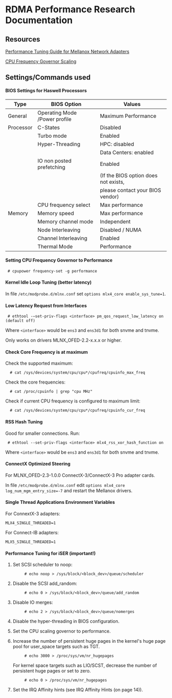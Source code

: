 # RDMA Performance Research Documentation

## Resources

[Performance Tuning Guide for Mellanox Network Adapters](http://www.mellanox.com/related-docs/prod_software/Performance_Tuning_Guide_for_Mellanox_Network_Adapters.pdf)

[CPU Frequency Governor Scaling](https://wiki.archlinux.org/index.php/CPU_frequency_scaling)

## Settings/Commands used

#### BIOS Settings for Haswell Processors

| Type | BIOS Option | Values |
| ---- | ----------- | ------ |
| General | Operating Mode /Power profile | Maximum Performance |
| Processor | C-States | Disabled |
|           | Turbo mode | Enabled |
|           | Hyper-Threading | HPC: disabled |
|           |                 | Data Centers: enabled |
|           | IO non posted prefetching | Enabled |
|           | | (If the BIOS option does not exists, |
|           | | please contact your BIOS vendor) |
|           | CPU frequency select | Max performance |
| Memory | Memory speed | Max performance |
|        | Memory channel mode | Independent |
|        | Node Interleaving | Disabled / NUMA |
|        | Channel Interleaving | Enabled |
|        | Thermal Mode | Performance |

#### Setting CPU Frequency Governor to Performance

     # cpupower frequency-set -g performance

#### Kernel Idle Loop Tuning (better latency)

In file `/etc/modprobe.d/mlnx.conf` set `options mlx4_core enable_sys_tune=1`.

#### Low Latency Request from Interfaces

     # ethtool -–set-priv-flags <interface> pm_qos_request_low_latency on (default off)

Where `<interface>` would be `ens3` and `ens3d1` for both snvme and tnvme.

Only works on drivers MLNX_OFED-2.2-x.x.x or higher.

#### Check Core Frequency is at maximum

Check the supported maximum:

      # cat /sys/devices/system/cpu/cpu*/cpufreq/cpuinfo_max_freq

Check the core frequencies:

      # cat /proc/cpuinfo | grep "cpu MHz"

Check if current CPU frequency is configured to maximum limit:

      # cat /sys/devices/system/cpu/cpu*/cpufreq/cpuinfo_cur_freq

#### RSS Hash Tuning

Good for smaller connections. Run:

     # ethtool --set-priv-flags <interface> mlx4_rss_xor_hash_function on

Where `<interface>` would be `ens3` and `ens3d1` for both snvme and tnvme.

#### ConnectX Optimized Steering

For MLNX_OFED-2.3-1.0.0 ConnectX-3/ConnectX-3 Pro adapter cards.

In file `/etc/modprobe.d/mlnx.conf` edit `options mlx4_core log_num_mgm_entry_size=-7` and restart the Mellanox drivers.

#### Single Thread Applications Environment Variables

For ConnextX-3 adapters:

    MLX4_SINGLE_THREADED=1

For Connect-IB adapters:

    MLX5_SINGLE_THREADED=1

#### Performance Tuning for iSER (important!)

1. Set SCSI scheduler to noop:

            # echo noop > /sys/block/<block_dev>/queue/scheduler

1. Disable the SCSI add_random:

            # echo 0 > /sys/block/<block_dev>/queue/add_random

1. Disable IO merges:

            # echo 2 > /sys/block/<block_dev>/queue/nomerges

1. Disable the hyper-threading in BIOS configuration.

1. Set the CPU scaling governor to performance.

1. Increase the number of persistent huge pages in the kernel's huge page pool for user_space targets such as TGT.

            # echo 3000 > /proc/sys/vm/nr_hugepages

      For kernel space targets such as LIO/SCST, decrease the number of persistent huge pages or set to zero.

            # echo 0 > /proc/sys/vm/nr_hugepages

1. Set the IRQ Affinity hints (see IRQ Affinity Hints (on page 14)).
